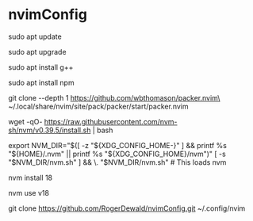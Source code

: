 # nvimConfig


sudo apt update

sudo apt upgrade

sudo apt install g++

sudo apt install npm

git clone --depth 1 https://github.com/wbthomason/packer.nvim\
 ~/.local/share/nvim/site/pack/packer/start/packer.nvim

 wget -qO- https://raw.githubusercontent.com/nvm-sh/nvm/v0.39.5/install.sh | bash

 export NVM_DIR="$([ -z "${XDG_CONFIG_HOME-}" ] && printf %s "${HOME}/.nvm" || printf %s "${XDG_CONFIG_HOME}/nvm")"
[ -s "$NVM_DIR/nvm.sh" ] && \. "$NVM_DIR/nvm.sh" # This loads nvm

nvm install 18

nvm use v18

git clone https://github.com/RogerDewald/nvimConfig.git ~/.config/nvim
